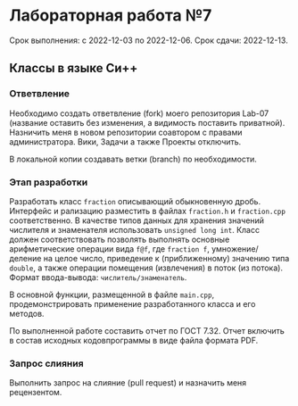 # Лабораторная работа №7

Срок выполнения: с 2022-12-03 по 2022-12-06.
Срок сдачи: 2022-12-13.

## Классы в языке Си++

### Ответвление

Необходимо создать ответвление (fork) моего репозитория Lab-07 (название
оставить без изменения, а видимость поставить приватной). Назничить меня в
новом репозитории соавтором с правами администратора. Вики, Задачи а также
Проекты отключить.

В локальной копии создавать ветки (branch) по необходимости.

### Этап разработки

Разработать класс `fraction` описывающий обыкновенную дробь. Интерфейс и
рализацию разместить в файлах `fraction.h` и `fraction.cpp` соответственно.
В качестве типов данных для хранения значений числителя и знаменателя
использовать `unsigned long int`. Класс должен соответствовать позволять
выполнять основные арифметические операции вида `f@f`, где `fraction f`,
умножение/деление на целое число, приведение к (приближенному) значению
типа `double`, а также операции помещения (извлечения) в поток (из потока).
Формат ввода-вывода: `числитель/знаменатель`.

В основной функции, размещенной в файле `main.cpp`, продемонстрировать
применение разработанного класса и его методов.

По выполненной работе составить отчет по ГОСТ 7.32. Отчет включить в состав
исходных кодовпрограммы в виде файла формата PDF.

### Запрос слияния

Выполнить запрос на слияние (pull request) и назначить меня рецензентом.
